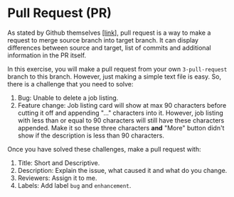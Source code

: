 # Pull Request (PR)

As stated by Github themselves [[link](https://docs.github.com/en/pull-requests/collaborating-with-pull-requests/proposing-changes-to-your-work-with-pull-requests/about-pull-requests)], pull request is a way to make a request to merge source branch into target branch. It can display differences between source and target, list of commits and additional information in the PR itself.

In this exercise, you will make a pull request from your own `3-pull-request` branch to this branch. However, just making a simple text file is easy. So, there is a challenge that you need to solve:
1. Bug: Unable to delete a job listing.
2. Feature change: Job listing card will show at max 90 characters before cutting it off and appending "..." characters into it. However, job listing with less than or equal to 90 characters will still have these characters appended. Make it so these three characters **and** "More" button didn't show if the description is less than 90 characters.

Once you have solved these challenges, make a pull request with:
1. Title: Short and Descriptive.
2. Description: Explain the issue, what caused it and what do you change.
3. Reviewers: Assign it to me.
4. Labels: Add label `bug` and `enhancement`.